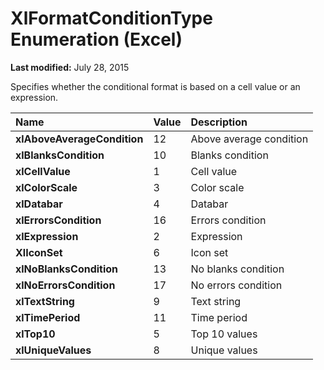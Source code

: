 
# XlFormatConditionType Enumeration (Excel)

 **Last modified:** July 28, 2015

Specifies whether the conditional format is based on a cell value or an expression.


|**Name**|**Value**|**Description**|
|:-----|:-----|:-----|
| **xlAboveAverageCondition**|12|Above average condition|
| **xlBlanksCondition**|10|Blanks condition|
| **xlCellValue**|1|Cell value|
| **xlColorScale**|3|Color scale|
| **xlDatabar**|4|Databar|
| **xlErrorsCondition**|16|Errors condition|
| **xlExpression**|2|Expression|
| **XlIconSet**|6|Icon set|
| **xlNoBlanksCondition**|13|No blanks condition|
| **xlNoErrorsCondition**|17|No errors condition|
| **xlTextString**|9|Text string|
| **xlTimePeriod**|11|Time period|
| **xlTop10**|5|Top 10 values|
| **xlUniqueValues**|8|Unique values|
